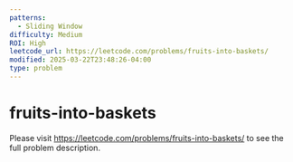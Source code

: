 ```yaml
---
patterns:
  - Sliding Window
difficulty: Medium
ROI: High
leetcode_url: https://leetcode.com/problems/fruits-into-baskets/
modified: 2025-03-22T23:48:26-04:00
type: problem
---
```


# fruits-into-baskets

Please visit https://leetcode.com/problems/fruits-into-baskets/ to see the full problem description.
